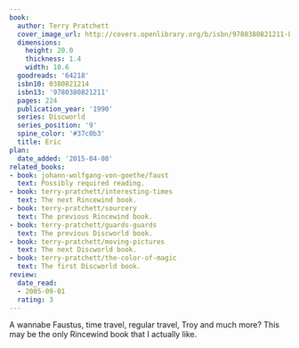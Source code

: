 ```yaml
---
book:
  author: Terry Pratchett
  cover_image_url: http://covers.openlibrary.org/b/isbn/9780380821211-L.jpg
  dimensions:
    height: 20.0
    thickness: 1.4
    width: 10.6
  goodreads: '64218'
  isbn10: 0380821214
  isbn13: '9780380821211'
  pages: 224
  publication_year: '1990'
  series: Discworld
  series_position: '9'
  spine_color: '#37c0b3'
  title: Eric
plan:
  date_added: '2015-04-08'
related_books:
- book: johann-wolfgang-von-goethe/faust
  text: Possibly required reading.
- book: terry-pratchett/interesting-times
  text: The next Rincewind book.
- book: terry-pratchett/sourcery
  text: The previous Rincewind book.
- book: terry-pratchett/guards-guards
  text: The previous Discworld book.
- book: terry-pratchett/moving-pictures
  text: The next Discworld book.
- book: terry-pratchett/the-color-of-magic
  text: The first Discworld book.
review:
  date_read:
  - 2005-09-01
  rating: 3
---
```

A wannabe Faustus, time travel, regular travel, Troy and much more? This may be the only Rincewind book that I actually
like.
